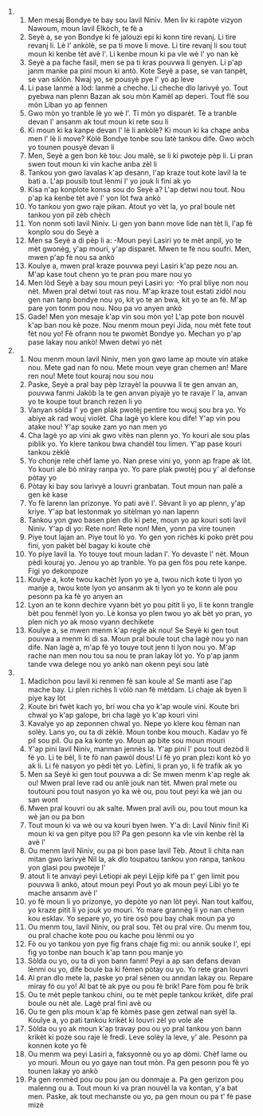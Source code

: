 <ol>
  <li>
    <ol>
      <li>Men mesaj Bondye te bay sou lavil Niniv. Men liv ki rapòte vizyon Nawoum, moun lavil Elkòch, te fè a</li>
      <li>Seyè a, se yon Bondye ki fè jalouzi epi ki konn tire revanj. Li tire revanj li. Lè l' ankòlè, se pa ti move li move. Li tire revanj li sou tout moun ki kenbe tèt avè l'. Li kenbe moun ki pa vle wè l' yo nan kè</li>
      <li>Seyè a pa fache fasil, men se pa ti kras pouvwa li genyen. Li p'ap janm manke pa pini moun ki antò. Kote Seyè a pase, se van tanpèt, se van siklòn. Nwaj yo, se pousyè pye l' yo ap leve</li>
      <li>Li pase lanmè a lòd: lanmè a cheche. Li cheche dlo larivyè yo. Tout pyebwa nan plenn Bazan ak sou mòn Kamèl ap deperi. Tout flè sou mòn Liban yo ap fennen</li>
      <li>Gwo mòn yo tranble lè yo wè l'. Ti mòn yo disparèt. Tè a tranble devan l' ansanm ak tout moun ki rete sou li</li>
      <li>Ki moun ki ka kanpe devan l' lè li ankòlè? Ki moun ki ka chape anba men l' lè li move? Kòlè Bondye tonbe sou latè tankou dife. Gwo wòch yo tounen pousyè devan li</li>
      <li>Men, Seyè a gen bon kè tou: Jou malè, se li ki pwoteje pèp li. Li pran swen tout moun ki vin kache anba zèl li</li>
      <li>Tankou yon gwo lavalas k'ap desann, l'ap kraze tout kote lavil la te bati a. L'ap pousib tout lènmi l' yo jouk li fini ak yo</li>
      <li>Kisa n'ap konplote konsa sou do Seyè a? L'ap detwi nou tout. Nou p'ap ka kenbe tèt avè l' yon lòt fwa ankò</li>
      <li>Yo tankou yon gwo raje pikan. Atout yo vèt la, yo pral boule nèt tankou yon pil zèb chèch</li>
      <li>Yon nonm soti lavil Niniv. Li gen yon bann move lide nan tèt li, l'ap fè konplo sou do Seyè a</li>
      <li>Men sa Seyè a di pèp li a: -Moun peyi Lasiri yo te mèt anpil, yo te mèt gwonèg, y'ap mouri, y'ap disparèt. Mwen te fè nou soufri. Men, mwen p'ap fè nou sa ankò</li>
      <li>Koulye a, mwen pral kraze pouvwa peyi Lasiri k'ap peze nou an. M'ap kase tout chenn yo te pran pou mare nou yo</li>
      <li>Men lòd Seyè a bay sou moun peyi Lasiri yo: -Yo pral bliye non nou nèt. Mwen pral detwi tout ras nou. M'ap kraze tout estati zidòl nou gen nan tanp bondye nou yo, kit yo te an bwa, kit yo te an fè. M'ap pare yon tonm pou nou. Nou pa vo anyen ankò</li>
      <li>Gade! Men yon mesaje k'ap vin sou mòn yo! L'ap pote bon nouvèl k'ap ban nou kè poze. Nou menm moun peyi Jida, nou mèt fete tout fèt nou yo! Fè ofrann nou te pwomèt Bondye yo. Mechan yo p'ap pase lakay nou ankò! Mwen detwi yo nèt</li>
    </ol>
  </li>
  <li>
    <ol>
      <li>Nou menm moun lavil Niniv, men yon gwo lame ap moute vin atake nou. Mete gad nan fò nou. Mete moun veye gran chemen an! Mare ren nou! Mete tout kouraj nou sou nou</li>
      <li>Paske, Seyè a pral bay pèp Izrayèl la pouvwa li te gen anvan an, pouvwa fanmi Jakòb la te gen anvan piyajè yo te ravaje l' la, anvan yo te koupe tout branch rezen li yo</li>
      <li>Vanyan sòlda l' yo gen plak pwotèj pentire tou wouj sou bra yo. Yo abiye ak rad wouj violèt. Cha lagè yo klere kou dife! Y'ap vin pou atake nou! Y'ap souke zam yo nan men yo</li>
      <li>Cha lagè yo ap vini ak gwo vitès nan plenn yo. Yo kouri ale sou plas piblik yo. Yo klere tankou bwa chandèl tou limen. Y'ap pase kouri tankou zèklè</li>
      <li>Yo chonje rele chèf lame yo. Nan prese vini yo, yonn ap frape ak lòt. Yo kouri ale bò miray ranpa yo. Yo pare plak pwotèj pou y' al defonse pòtay yo</li>
      <li>Pòtay ki bay sou larivyè a louvri granbatan. Tout moun nan palè a gen kè kase</li>
      <li>Yo fè larenn lan prizonye. Yo pati avè l'. Sèvant li yo ap plenn, y'ap kriye. Y'ap bat lestonmak yo sitèlman yo nan lapenn</li>
      <li>Tankou yon gwo basen plen dlo ki pete, moun yo ap kouri soti lavil Niniv. Y'ap di yo: Rete non! Rete non! Men, yonn pa vire tounen</li>
      <li>Piye tout lajan an. Piye tout lò yo. Yo gen yon richès ki poko prèt pou fini, yon pakèt bèl bagay ki koute chè</li>
      <li>Yo piye lavil la. Yo touye tout moun ladan l'. Yo devaste l' nèt. Moun pèdi kouraj yo. Jenou yo ap tranble. Yo pa gen fòs pou rete kanpe. Figi yo dekonpoze</li>
      <li>Koulye a, kote twou kachèt lyon yo ye a, twou nich kote ti lyon yo manje a, twou kote lyon yo ansanm ak ti lyon yo te konn ale pou pesonn pa ka fè yo anyen an</li>
      <li>Lyon an te konn dechire vyann bèt yo pou pitit li yo, li te konn trangle bèt pou fenmèl lyon yo. Lè konsa yo plen twou yo ak bèt yo pran, yo plen nich yo ak moso vyann dechikete</li>
      <li>Koulye a, se mwen menm k'ap regle ak nou! Se Seyè ki gen tout pouvwa a menm ki di sa. Moun pral boule tout cha lagè nou yo nan dife. Nan lagè a, m'ap fè yo touye tout jenn ti lyon nou yo. M'ap rache nan men nou tou sa nou te pran lakay lòt yo. Yo p'ap janm tande vwa delege nou yo ankò nan okenn peyi sou latè</li>
    </ol>
  </li>
  <li>
    <ol>
      <li>Madichon pou lavil ki renmen fè san koule a! Se manti ase l'ap mache bay. Li plen richès li vòlò nan fè mètdam. Li chaje ak byen li piye kay lòt</li>
      <li>Koute bri fwèt kach yo, bri wou cha yo k'ap woule vini. Koute bri chwal yo k'ap galope, bri cha lagè yo k'ap kouri vini</li>
      <li>Kavalye yo ap zeponnen chwal yo. Nepe yo klere kou fèman nan solèy. Lans yo, ou ta di zèklè. Moun tonbe kou mouch. Kadav yo fè pil sou pil. Ou pa ka konte yo. Moun ap bite sou moun mouri</li>
      <li>Y'ap pini lavil Niniv, manman jennès la. Y'ap pini l' pou tout dezòd li fè yo. Li te bèl, li te fò nan pawòl dous! Li fè yo pran plezi kont kò yo ak li. Li fè nasyon yo pèdi tèt yo. Lèfini, li pran yo, li fè trafik ak yo</li>
      <li>Men sa Seyè ki gen tout pouvwa a di: Se mwen menm k'ap regle ak ou! Mwen pral leve rad ou anlè jouk nan tèt. Mwen pral mete ou toutouni pou tout nasyon yo ka wè ou, pou tout peyi ka wè jan ou san wont</li>
      <li>Mwen pral kouvri ou ak salte. Mwen pral avili ou, pou tout moun ka wè jan ou pa bon</li>
      <li>Tout moun ki va wè ou va kouri byen lwen. Y'a di: Lavil Niniv fini! Ki moun ki va gen pitye pou li? Pa gen pesonn ka vle vin kenbe rèl la avè l'</li>
      <li>Ou menm lavil Niniv, ou pa pi bon pase lavil Tèb. Atout li chita nan mitan gwo larivyè Nil la, ak dlo toupatou tankou yon ranpa, tankou yon glasi pou pwoteje l'</li>
      <li>atout li te anvayi peyi Letiopi ak peyi Lejip kifè pa t' gen limit pou pouvwa li ankò, atout moun peyi Pout yo ak moun peyi Libi yo te mache ansanm avè l'</li>
      <li>yo fè moun li yo prizonye, yo depòte yo nan lòt peyi. Nan tout kalfou, yo kraze pitit li yo jouk yo mouri. Yo mare grannèg li yo nan chenn kou esklav. Yo separe yo, yo tire osò pou bay chak moun pa yo</li>
      <li>Ou menm tou, lavil Niniv, ou pral sou. Tèt ou pral vire. Ou menm tou, ou pral chache kote pou ou kache pou lènmi ou yo</li>
      <li>Fò ou yo tankou yon pye fig frans chaje fig mi: ou annik souke l', epi fig yo tonbe nan bouch k'ap tann pou manje yo</li>
      <li>Sòlda ou yo, ou ta di yon bann fanm! Peyi a ap san defans devan lènmi ou yo, dife boule ba ki fèmen pòtay ou yo. Yo rete gran louvri</li>
      <li>Al pran dlo mete la, paske yo pral sènen ou anndan lakay ou. Repare miray fò ou yo! Al bat tè ak pye ou pou fè brik! Pare fòm pou fè brik</li>
      <li>Ou te mèt peple tankou chini, ou te mèt peple tankou krikèt, dife pral boule ou nèt ale. Lagè pral fini avè ou</li>
      <li>Ou te gen plis moun k'ap fè kòmès pase gen zetwal nan syèl la. Koulye a, yo pati tankou krikèt ki louvri zèl yo vole ale</li>
      <li>Sòlda ou yo ak moun k'ap travay pou ou yo pral tankou yon bann krikèt ki poze sou raje lè fredi. Leve solèy la leve, y' ale. Pesonn pa konnen kote yo fè</li>
      <li>Ou menm wa peyi Lasiri a, faksyonnè ou yo ap dòmi. Chèf lame ou yo mouri. Moun ou yo gaye nan tout mòn. Pa gen pesonn pou fè yo tounen lakay yo ankò</li>
      <li>Pa gen renmèd pou ou pou jan ou donmaje a. Pa gen gerizon pou malenng ou a. Tout moun ki va pran nouvèl la va kontan, y'a bat men. Paske, ak tout mechanste ou yo, pa gen moun ou pa t' fè pase mizè</li>
    </ol>
  </li>
</ol>